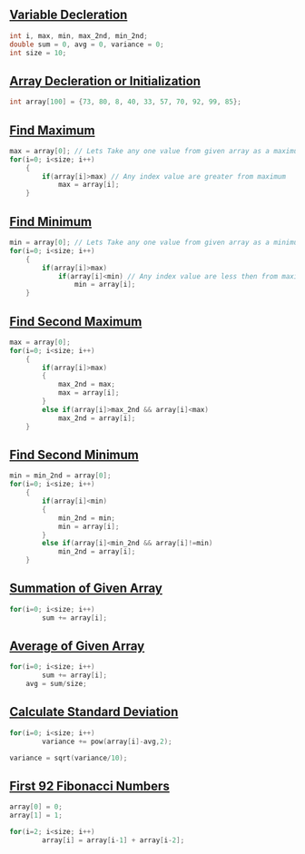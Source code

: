 ## [Variable Decleration](../lab3/7.c)
```c
int i, max, min, max_2nd, min_2nd;
double sum = 0, avg = 0, variance = 0;
int size = 10;
```
## [Array Decleration or Initialization](../lab3/1.c)
```c
int array[100] = {73, 80, 8, 40, 33, 57, 70, 92, 99, 85};
```

## [Find Maximum](../lab3/1.c)
```c
max = array[0]; // Lets Take any one value from given array as a maximum
for(i=0; i<size; i++)
    {
        if(array[i]>max) // Any index value are greater from maximum
            max = array[i];
    }
```

## [Find Minimum](../lab3/2.c)
```c
min = array[0]; // Lets Take any one value from given array as a minimum
for(i=0; i<size; i++)
    {
        if(array[i]>max)  
            if(array[i]<min) // Any index value are less then from maximum
                min = array[i];
    }
```

## [Find Second Maximum](../lab3/3.c)
```c
max = array[0];
for(i=0; i<size; i++)
    {
        if(array[i]>max)
        {
            max_2nd = max;
            max = array[i];
        }
        else if(array[i]>max_2nd && array[i]<max)
            max_2nd = array[i];
    }
```

## [Find Second Minimum](../lab3/4.c)
```c
min = min_2nd = array[0];
for(i=0; i<size; i++)
    {
        if(array[i]<min)
        {
            min_2nd = min;
            min = array[i];
        }
        else if(array[i]<min_2nd && array[i]!=min)
            min_2nd = array[i];
    }
```

## [Summation of Given Array](../lab3/5.c)
```c
for(i=0; i<size; i++)
        sum += array[i];
```

## [Average of Given Array](../lab3/6.c)
```c
for(i=0; i<size; i++)
        sum += array[i];
    avg = sum/size;
```

## [Calculate Standard Deviation](../lab3/7.c)
```c
for(i=0; i<size; i++)
        variance += pow(array[i]-avg,2);

variance = sqrt(variance/10);
```

## [First 92 Fibonacci Numbers](../lab3/8.c)
```c
array[0] = 0;
array[1] = 1;

for(i=2; i<size; i++)
        array[i] = array[i-1] + array[i-2];
```

